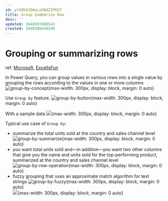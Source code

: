 ```yaml
---
id: yt58K4JQAuLohBdZIPKG7
title: Group Summarize Row
desc: ''
updated: 1640307480541
created: 1640306646209
---
```

# Grouping or summarizing rows

ref: [Microsoft](https://docs.microsoft.com/en-us/power-query/group-by), [ExcelIsFun](https://www.youtube.com/watch?v=hs21s0TWT14)

In Power Query, you can group values in various rows into a single value by grouping the rows according to the values in one or more columns
![group-by-concept](https://i.imgur.com/fTQjgwG.jpg){max-width: 300px, display: block, margin: 0 auto}

Use `Group by` feature.
![group-by-button](https://docs.microsoft.com/en-us/power-query/images/me-group-by-transform-icon.png){max-width: 300px, display: block, margin: 0 auto}

With a sample data
![](https://docs.microsoft.com/en-us/power-query/images/me-group-by-right-click-icon.png){max-width: 300px, display: block, margin: 0 auto}

Typical use case of `Group by`:
- summarize the total units sold at the country and sales channel level
  ![group-by-summarize](https://docs.microsoft.com/en-us/power-query/images/me-group-by-add-aggregated-column-final.png){max-width: 300px, display: block, margin: 0 auto}
- you want total units sold and—in addition—you want two other columns that give you the name and units sold for the top-performing product, summarized at the country and sales channel level
  ![group-by-row-operation](https://docs.microsoft.com/en-us/power-query/images/me-group-by-row-operation-final-table.png){max-width: 300px, display: block, margin: 0 auto}
- fuzzy grouping that uses an approximate match algorithm for text strings
  ![group-by-fuzzy](https://docs.microsoft.com/en-us/power-query/images/me-fuzzy-grouping-sample-source-table.png){max-width: 300px, display: block, margin: 0 auto}  
  ![](https://docs.microsoft.com/en-us/power-query/images/me-fuzzy-grouping-sample-final-table-no-transform-table.png){max-width: 300px, display: block, margin: 0 auto}